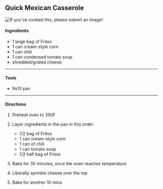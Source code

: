 
## Quick Mexican Casserole

![If you've cooked this, please submit an image!]()

#### Ingredients

* 1 large bag of Fritos
* 1 can cream-style corn
* 1 can chili
* 1 can condensed tomato soup
* shredded/grated cheese

---

#### Tools

* 9x13 pan
---

#### Directions

1. Preheat oven to 350F

2. Layer ingredients in the pan in this order:
    * 1/2 bag of Fritos
    * 1 can cream-style corn
    * 1 can of chili
    * 1 can tomato soup
    * 1/2 half bag of Fritos

2. Bake for 30 minutes, once the oven reaches temperature

3. Liberally sprinkle cheese over the top

4. Bake for another 10 mins


<!-- octoshrimpy  -->
